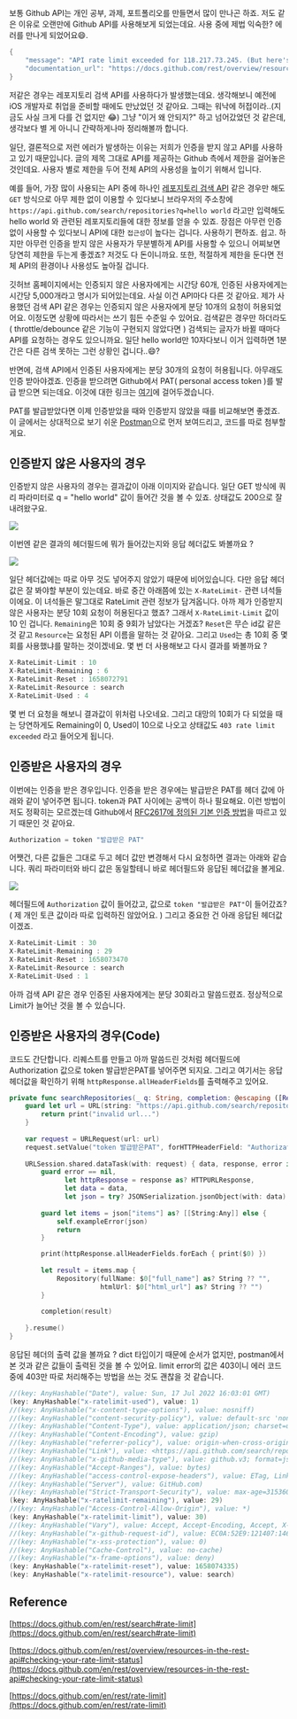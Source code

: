 보통 Github API는 개인 공부, 과제, 포트폴리오를 만들면서 많이 만나곤 하죠. 저도 같은 이유로 오랜만에 Github API를 사용해보게 되었는데요. 사용 중에 제법 익숙한? 에러를 만나게 되었어요😄. 

```swift
{
    "message": "API rate limit exceeded for 118.217.73.245. (But here's the good news: Authenticated requests get a higher rate limit. Check out the documentation for more details.)",
    "documentation_url": "https://docs.github.com/rest/overview/resources-in-the-rest-api#rate-limiting"
}
```

저같은 경우는 레포지토리 검색 API를 사용하다가 발생했는데요. 생각해보니 예전에 iOS 개발자로 취업을 준비할 때에도 만났었던 것 같아요. 그때는 워낙에 허접이라..(지금도 사실 크게 다를 건 없지만 😂) 그냥 "이거 왜 안되지?" 하고 넘어갔었던 것 같은데, 생각보다 별 게 아니니 간략하게나마 정리해볼까 합니다. 

일단, 결론적으로 저런 에러가 발생하는 이유는 저희가 인증을 받지 않고 API를 사용하고 있기 때문입니다. 글의 제목 그대로 API를 제공하는 Github 측에서 제한을 걸어놓은 것인데요. 사용자 별로 제한을 두어 전체 API의 사용성을 높이기 위해서 입니다.

예를 들어, 가장 많이 사용되는 API 중에 하나인 [레포지토리 검색 API](https://docs.github.com/en/rest/search) 같은 경우만 해도 `GET` 방식으로 아무 제한 없이 이용할 수 있다보니 브라우저의 주소창에 `https://api.github.com/search/repositories?q=hello world` 라고만 입력해도 hello world 와 관련된 레포지토리들에 대한 정보를 얻을 수 있죠. 장점은 아무런 인증없이 사용할 수 있다보니 API에 대한 `접근성`이 높다는 겁니다. 사용하기 편하죠. 쉽고. 하지만 아무런 인증을 받지 않은 사용자가 무분별하게 API를 사용할 수 있으니 어찌보면 당연히 제한을 두는게 좋겠죠? 저것도 다 돈이니까요. 또한, 적절하게 제한을 둔다면 전체 API의 환경이나 사용성도 높아질 겁니다. 

깃허브 홈페이지에서는 인증되지 않은 사용자에게는 시간당 60개, 인증된 사용자에게는 시간당 5,000개라고 명시가 되어있는데요. 사실 이건 API마다 다른 것 같아요. 제가 사용했던 검색 API 같은 경우는 인증되지 않은 사용자에게 분당 10개의 요청이 허용되었어요. 이정도면 상황에 따라서는 쓰기 힘든 수준일 수 있어요. 검색같은 경우만 하더라도 ( throttle/debounce 같은 기능이 구현되지 않았다면 ) 검색되는 글자가 바뀔 때마다 API를 요청하는 경우도 있으니까요. 일단 hello world만 10자다보니 이거 입력하면 1분간은 다른 검색 못하는 그런 상황인 겁니다..😄? 

반면에, 검색 API에서 인증된 사용자에게는 분당 30개의 요청이 허용됩니다. 아무래도 인증 받아야겠죠. 인증을 받으려면 Github에서 PAT( personal access token )를 발급 받으면 되는데요. 이것에 대한 링크는 [여기](https://docs.github.com/en/authentication/keeping-your-account-and-data-secure/creating-a-personal-access-token)에 걸어두겠습니다. 

PAT를 발급받았다면 이제 인증받았을 때와 인증받지 않았을 때를 비교해보면 좋겠죠. 이 글에서는 상대적으로 보기 쉬운 [Postman](https://www.postman.com/)으로 먼저 보여드리고, 코드를 따로 첨부할게요. 

## 인증받지 않은 사용자의 경우 

인증받지 않은 사용자의 경우는 결과값이 아래 이미지와 같습니다. 일단 GET 방식에 쿼리 파라미터로 q = "hello world" 값이 들어간 것을 볼 수 있죠. 상태값도 200으로 잘 내려왔구요. 

![](https://velog.velcdn.com/images/dev_kickbell/post/aca67971-25eb-4bb8-b624-2063796e2f21/image.png)		

이번엔 같은 결과의 헤더필드에 뭐가 들어갔는지와 응답 헤더값도 봐볼까요 ? 

![](https://velog.velcdn.com/images/dev_kickbell/post/b1abe4d8-93fd-4712-8afe-efc834c9165e/image.png)	

일단 헤더값에는 따로 아무 것도 넣어주지 않았기 때문에 비어있습니다. 다만 응답 헤더값은 잘 봐야할 부분이 있는데요. 바로 중간 아래쯤에 있는 `X-RateLimit-` 관련 녀석들이에요. 이 녀석들은 말그대로 RateLimit 관련 정보가 담겨옵니다. 아까 제가 인증받지 않은 사용자는 분당 10회 요청이 허용된다고 했죠? 그래서 `X-RateLimit-Limit` 값이 10 인 겁니다. `Remaining`은 10회 중 9회가 남았다는 거겠죠? `Reset`은 무슨 id값 같은 것 같고 `Resource`는 요청된 API 이름을 말하는 것 같아요. 그리고 `Used`는 총 10회 중 몇 회를 사용했냐를 말하는 것이겠네요. 몇 번 더 사용해보고 다시 결과를 봐볼까요 ?  
```swift
X-RateLimit-Limit : 10
X-RateLimit-Remaining : 6
X-RateLimit-Reset : 1658072791
X-RateLimit-Resource : search
X-RateLimit-Used : 4
```
몇 번 더 요청을 해보니 결과값이 위처럼 나오네요. 그리고 대망의 10회가 다 되었을 때는 당연하게도 Remaining이 0, Used이 10으로 나오고 상태값도 `403 rate limit exceeded` 라고 들어오게 됩니다. 

## 인증받은 사용자의 경우 
이번에는 인증을 받은 경우입니다. 인증을 받은 경우에는 발급받은 PAT를 헤더 값에 아래와 같이 넣어주면 됩니다. token과 PAT 사이에는 공백이 하나 필요해요. 이런 방법이 저도 정확히는 모르겠는데 Github에서 [RFC2617에 정의된 기본 인증 방법](https://www.ietf.org/rfc/rfc2617.txt)을 따르고 있기 때문인 것 같아요. 

```swift
Authorization = token "발급받은 PAT"
```

어쨋건, 다른 값들은 그대로 두고 헤더 값만 변경해서 다시 요청하면 결과는 아래와 같습니다. 쿼리 파라미터와 바디 값은 동일할테니 바로 헤더필드와 응답된 헤더값을 볼게요. 

![](https://velog.velcdn.com/images/dev_kickbell/post/b644b771-236d-452a-88cc-9786da76c691/image.png)				

헤더필드에 `Authorization` 값이 들어갔고, 값으로 `token "발급받은 PAT"`이 들어갔죠?( 제 개인 토큰 값이라 따로 입력하진 않았어요. ) 그리고 중요한 건 아래 응답된 헤더값이겠죠. 

```swift
X-RateLimit-Limit : 30
X-RateLimit-Remaining : 29
X-RateLimit-Reset : 1658073470
X-RateLimit-Resource : search
X-RateLimit-Used : 1
```

아까 검색 API 같은 경우 인증된 사용자에게는 분당 30회라고 말씀드렸죠. 정상적으로 Limit가 늘어난 것을 볼 수 있습니다.


## 인증받은 사용자의 경우(Code)

코드도 간단합니다. 리퀘스트를 만들고 아까 말씀드린 것처럼 헤더필드에 Authorization 값으로 token 발급받은PAT를 넣어주면 되지요. 그리고 여기서는 응답 헤더값을 확인하기 위해 `httpResponse.allHeaderFields`를 출력해주고 있어요. 

```swift
private func searchRepositories(_ q: String, completion: @escaping ([Repository]) -> ()) {
    guard let url = URL(string: "https://api.github.com/search/repositories?q=\(q)") else {
        return print("invalid url...")
    }
    
    var request = URLRequest(url: url)
    request.setValue("token 발급받은PAT", forHTTPHeaderField: "Authorization")
    
    URLSession.shared.dataTask(with: request) { data, response, error in
        guard error == nil,
              let httpResponse = response as? HTTPURLResponse,
              let data = data,
              let json = try? JSONSerialization.jsonObject(with: data) as? [String: Any] else { return }
        
        guard let items = json["items"] as? [[String:Any]] else {
            self.exampleError(json)
            return
        }

        print(httpResponse.allHeaderFields.forEach { print($0) })
        
        let result = items.map {
            Repository(fullName: $0["full_name"] as? String ?? "",
                       htmlUrl: $0["html_url"] as? String ?? "")
        }
        
        completion(result)
        
    }.resume()
}
```

응답된 헤더의 출력 값을 볼까요 ? dict 타입이기 때문에 순서가 없지만, postman에서 본 것과 같은 값들이 출력된 것을 볼 수 있어요. limit error의 값은 403이니 에러 코드 중에 403만 따로 처리해주는 방법을 쓰는 것도 괜찮을 것 같습니다. 

```swift
//(key: AnyHashable("Date"), value: Sun, 17 Jul 2022 16:03:01 GMT)
(key: AnyHashable("x-ratelimit-used"), value: 1)
//(key: AnyHashable("x-content-type-options"), value: nosniff)
//(key: AnyHashable("content-security-policy"), value: default-src 'none')
//(key: AnyHashable("Content-Type"), value: application/json; charset=utf-8)
//(key: AnyHashable("Content-Encoding"), value: gzip)
//(key: AnyHashable("referrer-policy"), value: origin-when-cross-origin, strict-origin-when-cross-origin)
//(key: AnyHashable("Link"), value: <https://api.github.com/search/repositories?q=H&page=2>; rel="next", <https://api.github.com/search/repositories?q=H&page=34>; rel="last")
//(key: AnyHashable("x-github-media-type"), value: github.v3; format=json)
//(key: AnyHashable("Accept-Ranges"), value: bytes)
//(key: AnyHashable("access-control-expose-headers"), value: ETag, Link, Location, Retry-After, X-GitHub-OTP, X-RateLimit-Limit, X-RateLimit-Remaining, X-RateLimit-Used, X-RateLimit-Resource, X-RateLimit-Reset, X-OAuth-Scopes, X-Accepted-OAuth-Scopes, X-Poll-Interval, X-GitHub-Media-Type, X-GitHub-SSO, X-GitHub-Request-Id, Deprecation, Sunset)
//(key: AnyHashable("Server"), value: GitHub.com)
//(key: AnyHashable("Strict-Transport-Security"), value: max-age=31536000; includeSubdomains; preload)
(key: AnyHashable("x-ratelimit-remaining"), value: 29)
//(key: AnyHashable("Access-Control-Allow-Origin"), value: *)
(key: AnyHashable("x-ratelimit-limit"), value: 30)
//(key: AnyHashable("Vary"), value: Accept, Accept-Encoding, Accept, X-Requested-With)
//(key: AnyHashable("x-github-request-id"), value: EC0A:52E9:121407:146061:62D432B4)
//(key: AnyHashable("x-xss-protection"), value: 0)
//(key: AnyHashable("Cache-Control"), value: no-cache)
//(key: AnyHashable("x-frame-options"), value: deny)
(key: AnyHashable("x-ratelimit-reset"), value: 1658074335)
(key: AnyHashable("x-ratelimit-resource"), value: search)
```


## Reference
[https://docs.github.com/en/rest/search#rate-limit](https://docs.github.com/en/rest/search#rate-limit)			    
        
[https://docs.github.com/en/rest/overview/resources-in-the-rest-api#checking-your-rate-limit-status](https://docs.github.com/en/rest/overview/resources-in-the-rest-api#checking-your-rate-limit-status)							    
          
[https://docs.github.com/en/rest/rate-limit](https://docs.github.com/en/rest/rate-limit)								  
